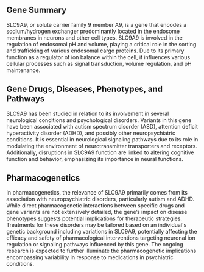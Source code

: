 ## Gene Summary
SLC9A9, or solute carrier family 9 member A9, is a gene that encodes a sodium/hydrogen exchanger predominantly located in the endosome membranes in neurons and other cell types. SLC9A9 is involved in the regulation of endosomal pH and volume, playing a critical role in the sorting and trafficking of various endosomal cargo proteins. Due to its primary function as a regulator of ion balance within the cell, it influences various cellular processes such as signal transduction, volume regulation, and pH maintenance.

## Gene Drugs, Diseases, Phenotypes, and Pathways
SLC9A9 has been studied in relation to its involvement in several neurological conditions and psychological disorders. Variants in this gene have been associated with autism spectrum disorder (ASD), attention deficit hyperactivity disorder (ADHD), and possibly other neuropsychiatric conditions. It is essential in neurological signaling pathways due to its role in modulating the environment of neurotransmitter transporters and receptors. Additionally, disruptions in SLC9A9 function are linked to altering cognitive function and behavior, emphasizing its importance in neural functions.

## Pharmacogenetics
In pharmacogenetics, the relevance of SLC9A9 primarily comes from its association with neuropsychiatric disorders, particularly autism and ADHD. While direct pharmacogenetic interactions between specific drugs and gene variants are not extensively detailed, the gene’s impact on disease phenotypes suggests potential implications for therapeutic strategies. Treatments for these disorders may be tailored based on an individual's genetic background including variations in SLC9A9, potentially affecting the efficacy and safety of pharmacological interventions targeting neuronal ion regulation or signaling pathways influenced by this gene. The ongoing research is expected to further illuminate the pharmacogenetic implications encompassing variability in response to medications in psychiatric conditions.